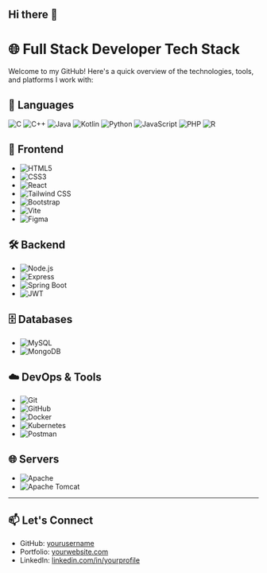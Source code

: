 ## Hi there 👋

<!--
**jaydee2002/jaydee2002** is a ✨ _special_ ✨ repository because its `README.md` (this file) appears on your GitHub profile.

Here are some ideas to get you started:

- 🔭 I’m currently working on ...
- 🌱 I’m currently learning ...
- 👯 I’m looking to collaborate on ...
- 🤔 I’m looking for help with ...
- 💬 Ask me about ...
- 📫 How to reach me: ...
- 😄 Pronouns: ...
- ⚡ Fun fact: ...
-->


# 🌐 Full Stack Developer Tech Stack

Welcome to my GitHub! Here's a quick overview of the technologies, tools, and platforms I work with:

## 🧠 Languages
![C](https://img.shields.io/badge/C-A8B9CC?style=flat&logo=c&logoColor=white)
![C++](https://img.shields.io/badge/C++-00599C?style=flat&logo=c%2B%2B&logoColor=white)
![Java](https://img.shields.io/badge/Java-007396?style=flat&logo=java&logoColor=white)
![Kotlin](https://img.shields.io/badge/Kotlin-7F52FF?style=flat&logo=kotlin&logoColor=white)
![Python](https://img.shields.io/badge/Python-3776AB?style=flat&logo=python&logoColor=white)
![JavaScript](https://img.shields.io/badge/JavaScript-F7DF1E?style=flat&logo=javascript&logoColor=black)
![PHP](https://img.shields.io/badge/PHP-777BB4?style=flat&logo=php&logoColor=white)
![R](https://img.shields.io/badge/R-276DC3?style=flat&logo=r&logoColor=white)

## 🎨 Frontend
- ![HTML5](https://img.shields.io/badge/HTML5-E34F26?style=flat&logo=html5&logoColor=white)
- ![CSS3](https://img.shields.io/badge/CSS3-1572B6?style=flat&logo=css3&logoColor=white)
- ![React](https://img.shields.io/badge/React-61DAFB?style=flat&logo=react&logoColor=black)
- ![Tailwind CSS](https://img.shields.io/badge/Tailwind_CSS-06B6D4?style=flat&logo=tailwind-css&logoColor=white)
- ![Bootstrap](https://img.shields.io/badge/Bootstrap-7952B3?style=flat&logo=bootstrap&logoColor=white)
- ![Vite](https://img.shields.io/badge/Vite-646CFF?style=flat&logo=vite&logoColor=white)
- ![Figma](https://img.shields.io/badge/Figma-F24E1E?style=flat&logo=figma&logoColor=white)

## 🛠 Backend
- ![Node.js](https://img.shields.io/badge/Node.js-339933?style=flat&logo=node.js&logoColor=white)
- ![Express](https://img.shields.io/badge/Express-000000?style=flat&logo=express&logoColor=white)
- ![Spring Boot](https://img.shields.io/badge/Spring_Boot-6DB33F?style=flat&logo=spring-boot&logoColor=white)
- ![JWT](https://img.shields.io/badge/JWT-000000?style=flat&logo=json-web-tokens&logoColor=white)

## 🗄 Databases
- ![MySQL](https://img.shields.io/badge/MySQL-4479A1?style=flat&logo=mysql&logoColor=white)
- ![MongoDB](https://img.shields.io/badge/MongoDB-47A248?style=flat&logo=mongodb&logoColor=white)

## ☁️ DevOps & Tools
- ![Git](https://img.shields.io/badge/Git-F05032?style=flat&logo=git&logoColor=white)
- ![GitHub](https://img.shields.io/badge/GitHub-181717?style=flat&logo=github&logoColor=white)
- ![Docker](https://img.shields.io/badge/Docker-2496ED?style=flat&logo=docker&logoColor=white)
- ![Kubernetes](https://img.shields.io/badge/Kubernetes-326CE5?style=flat&logo=kubernetes&logoColor=white)
- ![Postman](https://img.shields.io/badge/Postman-FF6C37?style=flat&logo=postman&logoColor=white)

## 🌐 Servers
- ![Apache](https://img.shields.io/badge/Apache-D22128?style=flat&logo=apache&logoColor=white)
- ![Apache Tomcat](https://img.shields.io/badge/Apache_Tomcat-F8DC75?style=flat&logo=apache-tomcat&logoColor=black)

---

## 📫 Let's Connect
- GitHub: [yourusername](https://github.com/yourusername)
- Portfolio: [yourwebsite.com](https://yourwebsite.com)
- LinkedIn: [linkedin.com/in/yourprofile](https://linkedin.com/in/yourprofile)

